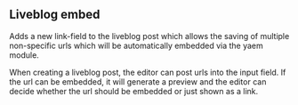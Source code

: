 ## Liveblog embed

Adds a new link-field to the liveblog post which allows the saving of multiple 
non-specific urls which will be automatically embedded via the yaem module.

When creating a liveblog post, the editor can post urls into the input field.
If the url can be embedded, it will generate a preview and the editor can
decide whether the url should be embedded or just shown as a link.
